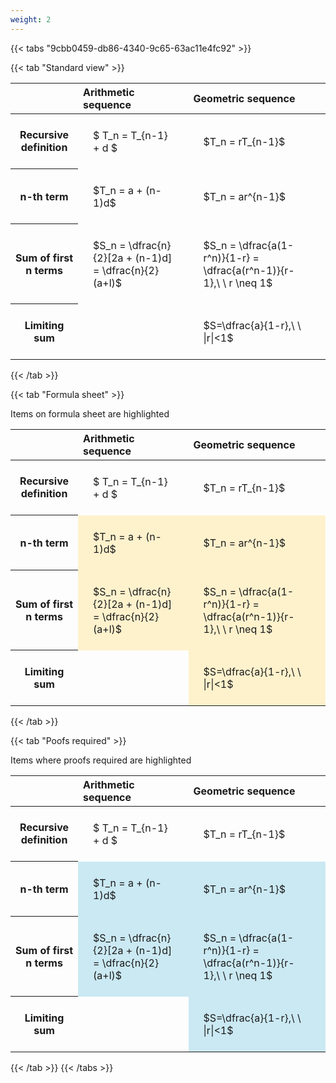 ```yaml
---
weight: 2
---
```


{{< tabs "9cbb0459-db86-4340-9c65-63ac11e4fc92" >}}

{{< tab "Standard view" >}}

<style type="text/css">
#T_b5fb1 th.col_heading {
  text-align: left;
  font-size: 1em;
}
#T_b5fb1 td {
  text-align: left;
  font-size: 1em;
  padding: 1.5em;
}
</style>
<table id="T_b5fb1">
  <thead>
    <tr>
      <th class="blank level0" >&nbsp;</th>
      <th id="T_b5fb1_level0_col0" class="col_heading level0 col0" >Arithmetic sequence</th>
      <th id="T_b5fb1_level0_col1" class="col_heading level0 col1" >Geometric sequence</th>
    </tr>
  </thead>
  <tbody>
    <tr>
      <th id="T_b5fb1_level0_row0" class="row_heading level0 row0" >Recursive definition</th>
      <td id="T_b5fb1_row0_col0" class="data row0 col0" >$ T_n = T_{n-1} + d $</td>
      <td id="T_b5fb1_row0_col1" class="data row0 col1" >$T_n = rT_{n-1}$</td>
    </tr>
    <tr>
      <th id="T_b5fb1_level0_row1" class="row_heading level0 row1" >n-th term</th>
      <td id="T_b5fb1_row1_col0" class="data row1 col0" >$T_n = a + (n-1)d$</td>
      <td id="T_b5fb1_row1_col1" class="data row1 col1" >$T_n = ar^{n-1}$</td>
    </tr>
    <tr>
      <th id="T_b5fb1_level0_row2" class="row_heading level0 row2" >Sum of first n terms</th>
      <td id="T_b5fb1_row2_col0" class="data row2 col0" >$S_n = \dfrac{n}{2}[2a + (n-1)d] = \dfrac{n}{2}(a+l)$</td>
      <td id="T_b5fb1_row2_col1" class="data row2 col1" >$S_n = \dfrac{a(1-r^n)}{1-r} = \dfrac{a(r^n-1)}{r-1},\ \  r \neq 1$</td>
    </tr>
    <tr>
      <th id="T_b5fb1_level0_row3" class="row_heading level0 row3" >Limiting sum</th>
      <td id="T_b5fb1_row3_col0" class="data row3 col0" ></td>
      <td id="T_b5fb1_row3_col1" class="data row3 col1" >$S=\dfrac{a}{1-r},\ \ |r|<1$</td>
    </tr>
  </tbody>
</table>
{{< /tab >}}

{{< tab "Formula sheet" >}}

Items on formula sheet are highlighted 
<br>
<style type="text/css">
#T_7e5e9 th.col_heading {
  text-align: left;
  font-size: 1em;
}
#T_7e5e9 td {
  text-align: left;
  font-size: 1em;
  padding: 1.5em;
}
#T_7e5e9_row0_col0, #T_7e5e9_row0_col1, #T_7e5e9_row3_col0 {
  background-color: rgba(0,0,0,0);
}
#T_7e5e9_row1_col0, #T_7e5e9_row1_col1, #T_7e5e9_row2_col0, #T_7e5e9_row2_col1, #T_7e5e9_row3_col1 {
  background-color: rgba(255,194,10, 0.2);
}
</style>
<table id="T_7e5e9">
  <thead>
    <tr>
      <th class="blank level0" >&nbsp;</th>
      <th id="T_7e5e9_level0_col0" class="col_heading level0 col0" >Arithmetic sequence</th>
      <th id="T_7e5e9_level0_col1" class="col_heading level0 col1" >Geometric sequence</th>
    </tr>
  </thead>
  <tbody>
    <tr>
      <th id="T_7e5e9_level0_row0" class="row_heading level0 row0" >Recursive definition</th>
      <td id="T_7e5e9_row0_col0" class="data row0 col0" >$ T_n = T_{n-1} + d $</td>
      <td id="T_7e5e9_row0_col1" class="data row0 col1" >$T_n = rT_{n-1}$</td>
    </tr>
    <tr>
      <th id="T_7e5e9_level0_row1" class="row_heading level0 row1" >n-th term</th>
      <td id="T_7e5e9_row1_col0" class="data row1 col0" >$T_n = a + (n-1)d$</td>
      <td id="T_7e5e9_row1_col1" class="data row1 col1" >$T_n = ar^{n-1}$</td>
    </tr>
    <tr>
      <th id="T_7e5e9_level0_row2" class="row_heading level0 row2" >Sum of first n terms</th>
      <td id="T_7e5e9_row2_col0" class="data row2 col0" >$S_n = \dfrac{n}{2}[2a + (n-1)d] = \dfrac{n}{2}(a+l)$</td>
      <td id="T_7e5e9_row2_col1" class="data row2 col1" >$S_n = \dfrac{a(1-r^n)}{1-r} = \dfrac{a(r^n-1)}{r-1},\ \  r \neq 1$</td>
    </tr>
    <tr>
      <th id="T_7e5e9_level0_row3" class="row_heading level0 row3" >Limiting sum</th>
      <td id="T_7e5e9_row3_col0" class="data row3 col0" ></td>
      <td id="T_7e5e9_row3_col1" class="data row3 col1" >$S=\dfrac{a}{1-r},\ \ |r|<1$</td>
    </tr>
  </tbody>
</table>
{{< /tab >}}

{{< tab "Poofs required" >}}

Items where proofs required are highlighted 
<br>
<style type="text/css">
#T_71ec9 th.col_heading {
  text-align: left;
  font-size: 1em;
}
#T_71ec9 td {
  text-align: left;
  font-size: 1em;
  padding: 1.5em;
}
#T_71ec9_row0_col0, #T_71ec9_row0_col1, #T_71ec9_row3_col0 {
  background-color: rgba(0,0,0,0);
}
#T_71ec9_row1_col0, #T_71ec9_row1_col1, #T_71ec9_row2_col0, #T_71ec9_row2_col1, #T_71ec9_row3_col1 {
  background-color: rgba(0,150,200, 0.2);
}
</style>
<table id="T_71ec9">
  <thead>
    <tr>
      <th class="blank level0" >&nbsp;</th>
      <th id="T_71ec9_level0_col0" class="col_heading level0 col0" >Arithmetic sequence</th>
      <th id="T_71ec9_level0_col1" class="col_heading level0 col1" >Geometric sequence</th>
    </tr>
  </thead>
  <tbody>
    <tr>
      <th id="T_71ec9_level0_row0" class="row_heading level0 row0" >Recursive definition</th>
      <td id="T_71ec9_row0_col0" class="data row0 col0" >$ T_n = T_{n-1} + d $</td>
      <td id="T_71ec9_row0_col1" class="data row0 col1" >$T_n = rT_{n-1}$</td>
    </tr>
    <tr>
      <th id="T_71ec9_level0_row1" class="row_heading level0 row1" >n-th term</th>
      <td id="T_71ec9_row1_col0" class="data row1 col0" >$T_n = a + (n-1)d$</td>
      <td id="T_71ec9_row1_col1" class="data row1 col1" >$T_n = ar^{n-1}$</td>
    </tr>
    <tr>
      <th id="T_71ec9_level0_row2" class="row_heading level0 row2" >Sum of first n terms</th>
      <td id="T_71ec9_row2_col0" class="data row2 col0" >$S_n = \dfrac{n}{2}[2a + (n-1)d] = \dfrac{n}{2}(a+l)$</td>
      <td id="T_71ec9_row2_col1" class="data row2 col1" >$S_n = \dfrac{a(1-r^n)}{1-r} = \dfrac{a(r^n-1)}{r-1},\ \  r \neq 1$</td>
    </tr>
    <tr>
      <th id="T_71ec9_level0_row3" class="row_heading level0 row3" >Limiting sum</th>
      <td id="T_71ec9_row3_col0" class="data row3 col0" ></td>
      <td id="T_71ec9_row3_col1" class="data row3 col1" >$S=\dfrac{a}{1-r},\ \ |r|<1$</td>
    </tr>
  </tbody>
</table>
{{< /tab >}}
{{< /tabs >}}